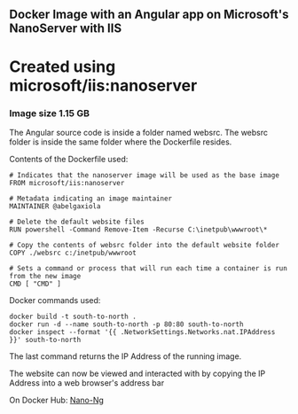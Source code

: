 Docker Image with an Angular app on Microsoft's NanoServer with IIS
---
# Created using microsoft/iis:nanoserver
### Image size 1.15 GB
The Angular source code is inside a folder named websrc. The websrc folder is inside the same folder where the Dockerfile resides.

Contents of the Dockerfile used:

    # Indicates that the nanoserver image will be used as the base image
    FROM microsoft/iis:nanoserver

    # Metadata indicating an image maintainer
    MAINTAINER @abelgaxiola

    # Delete the default website files
    RUN powershell -Command Remove-Item -Recurse C:\inetpub\wwwroot\*

    # Copy the contents of websrc folder into the default website folder
    COPY ./websrc c:/inetpub/wwwroot

    # Sets a command or process that will run each time a container is run from the new image
    CMD [ "CMD" ]

Docker commands used:

    docker build -t south-to-north .
	docker run -d --name south-to-north -p 80:80 south-to-north
	docker inspect --format '{{ .NetworkSettings.Networks.nat.IPAddress }}' south-to-north

The last command returns the IP Address of the running image.

The website can now be viewed and interacted with by copying the IP Address into a web browser's address bar

On Docker Hub: [Nano-Ng](https://hub.docker.com/r/abelgaxiola/nano-ng/)
